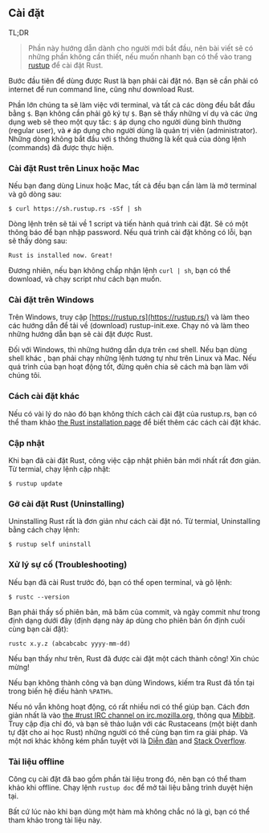 ## Cài đặt
TL;DR
> Phần này hướng dẫn dành cho người mới bắt đầu, nên bài viết sẽ có những phần 
không cần thiết, nếu muốn nhanh bạn có thể vào trang [rustup] để cài đặt Rust.

[rustup]: https://www.rustup.rs/

Bước đầu tiên để dùng được Rust là bạn phải cài đặt nó. Bạn sẽ cần phải có
internet để run command line, cũng như download Rust.

Phần lớn chúng ta sẽ làm việc với terminal, và tất cả các dòng đều bắt đầu bằng 
`$`. Bạn không cần phải gõ ký tự `$`. Bạn sẽ thấy những ví dụ và các ứng dụng
web sẽ theo một quy tắc: `$` áp dụng cho người dùng bình thường (regular user), 
và `#` áp dụng cho người dùng là quản trị viên (administrator). Những dòng không
bắt đầu với `$` thông thường là kết quả của dòng lệnh (commands) đã được thực
hiện.

### Cài đặt Rust trên Linux hoặc Mac

Nếu bạn đang dùng Linux hoặc Mac, tất cả đều bạn cần làm là mở terminal và gõ
dòng sau:

```text
$ curl https://sh.rustup.rs -sSf | sh
```

Dòng lệnh trên sẽ tải về 1 script và tiến hành quá trình cài đặt. Sẽ có một thông
báo để bạn nhập password. Nếu quá trình cài đặt không có lỗi, bạn sẽ thấy dòng
sau:

```text
Rust is installed now. Great!
```

Đương nhiên, nếu bạn không chấp nhận lệnh `curl | sh`, bạn có thể download, và 
chạy script như cách bạn muốn.

### Cài đặt trên Windows

Trên Windows, truy cập [https://rustup.rs](https://rustup.rs/)<!-- ignore --> và
làm theo các hướng dẫn để tải về (download) rustup-init.exe. Chạy nó và làm theo
những hướng dẫn bạn sẽ cài đặt được Rust.

Đối với Windows, thì những hướng dẫn dựa trên `cmd` shell. Nếu bạn dùng shell khác
, bạn phải chạy những lệnh tương tự như trên Linux và Mac. Nếu quá trình của bạn
hoạt động tốt, đừng quên chia sẽ cách mà bạn làm với chúng tôi.

### Cách cài đặt khác

Nếu có vài lý do nào đó bạn không thích cách cài đặt của rustup.rs, bạn có thể
tham khảo [the Rust installation page](https://www.rust-lang.org/install.html)
để biết thêm các cách cài đặt khác.

### Cập nhật

Khi bạn đã cài đặt Rust, công việc cập nhật phiên bản mới nhất rất đơn giản.
Từ termial, chạy lệnh cập nhật:

```text
$ rustup update
```

### Gỡ cài đặt Rust (Uninstalling)

Uninstalling Rust rất là đơn giản như cách cài đặt nó. Từ termial, Uninstalling
bằng cách chạy lệnh:

```text
$ rustup self uninstall
```

### Xử lý sự cố (Troubleshooting)

Nếu bạn đã cài Rust trước đó, bạn có thể open terminal, và gõ lệnh:

```text
$ rustc --version
```

Bạn phải thấy số phiên bản, mã băm của commit, và ngày commit như trong định dạng
dưới đây (định dạng này áp dùng cho phiên bản ổn định cuối cùng bạn cài đặt):

```text
rustc x.y.z (abcabcabc yyyy-mm-dd)
```

Nếu bạn thấy như trên, Rust đã được cài đặt một cách thành công!
Xin chúc mừng!

Nếu bạn không thành công và bạn dùng Windows, kiếm tra Rust đã tồn tại trong
biến hệ điều hành `%PATH%`.

Nếu nó vẫn không hoạt động, có rất nhiều nơi có thể giúp bạn.
Cách đơn giản nhất là vào [the #rust IRC channel on irc.mozilla.org][irc]<!-- ignore -->,
thông qua [Mibbit][mibbit]. Truy cập địa chỉ đó, và bạn sẽ thảo luận với các 
Rustaceans (một biệt danh tự đặt cho ai học Rust) những người có thể cùng bạn
tìm ra giải pháp. Và một nơi khác không kém phần tuyệt vời là [Diễn đàn][users] and
[Stack Overflow][stackoverflow].

[irc]: irc://irc.mozilla.org/#rust
[mibbit]: http://chat.mibbit.com/?server=irc.mozilla.org&channel=%23rust
[users]: https://users.rust-lang.org/
[stackoverflow]: http://stackoverflow.com/questions/tagged/rust

### Tài liệu offline

Công cụ cài đặt đã bao gồm phần tài liệu trong đó, nên bạn có thể tham khảo khi
offline. Chạy lệnh `rustup doc` để mở tài liệu bằng trình duyệt hiện tại.

Bất cứ lúc nào khi bạn dùng một hàm mà không chắc nó là gì, bạn có thể tham khảo
trong tài liệu này.